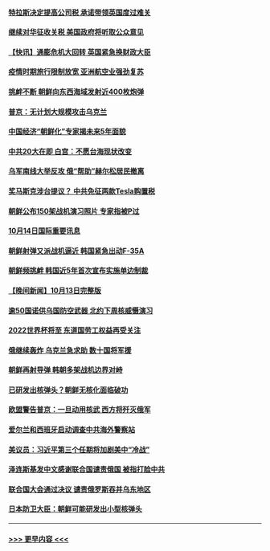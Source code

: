 #### [特拉斯决定提高公司税 承诺带领英国度过难关](../pages/prog202/a103551702.md?t=10150850) 
#### [继续对华征收关税 美国政府将听取公众意见](../pages/prog202/a103551636.md?t=10150850) 
#### [【快讯】通膨危机大回转 英国紧急换财政大臣](../pages/prog202/a103551633.md?t=10150850) 
#### [疫情时期旅行限制放宽 亚洲航空业强劲复苏](../pages/prog202/a103551625.md?t=10150850) 
#### [挑衅不断 朝鲜向东西海域发射近400枚炮弹](../pages/prog202/a103551638.md?t=10150850) 
#### [普京：无计划大规模攻击乌克兰](../pages/prog202/a103551495.md?t=10150850) 
#### [中国经济“朝鲜化”专家揭未来5年面貌](../pages/prog202/a103551471.md?t=10150850) 
#### [中共20大在即 白宫：不愿台海现状改变](../pages/prog202/a103551415.md?t=10150850) 
#### [乌军南线大举反攻 俄“帮助”赫尔松居民撤离](../pages/prog202/a103551314.md?t=10150850) 
#### [奖马斯克涉台提议？ 中共免征两款Tesla购置税](../pages/prog202/a103551343.md?t=10150850) 
#### [朝鲜公布150架战机演习照片 专家指被P过](../pages/prog202/a103551336.md?t=10150850) 
#### [10月14日国际重要讯息](../pages/prog202/a103551286.md?t=10150850) 
#### [朝鲜射弹又派战机逼近 韩国紧急出动F-35A](../pages/prog202/a103551231.md?t=10150850) 
#### [朝鲜频挑衅 韩国近5年首次宣布实施单边制裁](../pages/prog202/a103551226.md?t=10150850) 
#### [【晚间新闻】10月13日完整版](../pages/prog202/a103551025.md?t=10150850) 
#### [逾50国诺供乌国防空武器 北约下周核威慑演习](../pages/prog202/a103551071.md?t=10150850) 
#### [2022世界杯将至 东道国劳工权益再受关注](../pages/prog202/a103550906.md?t=10150850) 
#### [俄继续轰炸 乌克兰急求助 数十国将军援](../pages/prog202/a103550900.md?t=10150850) 
#### [朝鲜再射导弹 韩朝多架战机边界对峙](../pages/prog202/a103550814.md?t=10150850) 
#### [已研发出核弹头？朝鲜无核化面临破功](../pages/prog202/a103550898.md?t=10150850) 
#### [欧盟警告普京：一旦动用核武 西方将歼灭俄军](../pages/prog202/a103550763.md?t=10150850) 
#### [爱尔兰和西班牙启动调查中共海外警察站](../pages/prog202/a103550795.md?t=10150850) 
#### [美议员：习近平第三个任期将加剧美中“冷战”](../pages/prog202/a103550776.md?t=10150850) 
#### [泽连斯基发中文感谢联合国谴责俄国 被指打脸中共](../pages/prog202/a103550756.md?t=10150850) 
#### [联合国大会通过决议 谴责俄罗斯吞并乌东地区](../pages/prog202/a103550680.md?t=10150850) 
#### [日本防卫大臣：朝鲜可能研发出小型核弹头](../pages/prog202/a103550674.md?t=10150850) 

----
#### [ >>> 更早内容 <<< ](../indexes/prog202-earlier.md)
